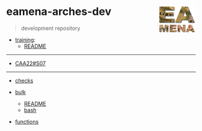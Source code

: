 # eamena-arches-dev  <img src="www/logo.png" width='100px' align="right"/>
> development repository

* [training](https://github.com/eamena-oxford/eamena-arches-dev/tree/main/training):
  - [README](https://github.com/eamena-oxford/eamena-arches-dev/tree/main/training#readme)

---

* [CAA22#S07](https://github.com/eamena-oxford/eamena-arches-dev/blob/main/event/CAA-S07.md)

---

* [checks](https://github.com/eamena-oxford/eamena-arches-dev/blob/main/check/check.md#checks)

* [bulk](https://github.com/eamena-oxford/eamena-arches-dev/blob/main/data/bulk)
  - [README](https://github.com/eamena-oxford/eamena-arches-dev/blob/main/data/bulk/BU.md)
  - [bash](https://github.com/eamena-oxford/eamena-arches-dev/blob/main/data/bulk/run_bulks.sh)

* [functions](https://github.com/eamena-oxford/eamena-arches-dev/tree/main/functions)
